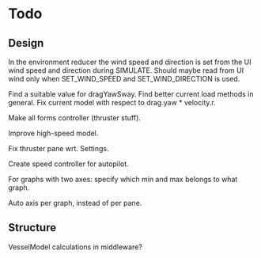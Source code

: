 # Todo

## Design

In the environment reducer the wind speed and direction is set from the UI wind
speed and direction during SIMULATE. Should maybe read from UI wind only when
SET_WIND_SPEED and SET_WIND_DIRECTION is used.

Find a suitable value for dragYawSway.
Find better current load methods in general.
Fix current model with respect to drag.yaw * velocity.r.

Make all forms controller (thruster stuff).

Improve high-speed model.

Fix thruster pane wrt. Settings.

Create speed controller for autopilot.

For graphs with two axes: specify which min and max belongs to what graph.

Auto axis per graph, instead of per pane.

## Structure

VesselModel calculations in middleware?
